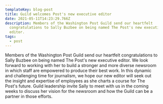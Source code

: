 ```yaml
---
templateKey: blog-post
title: Guild welcomes Post's new executive editor
date: 2021-05-11T14:23:29.766Z
description: Members of the Washington Post Guild send our heartfelt
  congratulations to Sally Buzbee on being named The Post's new executive
  editor.
tags:
  - post
---
```

Members of the Washington Post Guild send our heartfelt congratulations to Sally Buzbee on being named The Post's new executive editor. We look forward to working with her to build a stronger and more diverse newsroom in which staff are empowered to produce their best work. In this dynamic and challenging time for journalism, we hope our new editor will seek out the insight and expertise of employees as she charts a course for The Post's future. Guild leadership invite Sally to meet with us in the coming weeks to discuss her vision for the newsroom and how the Guild can be a partner in those efforts.